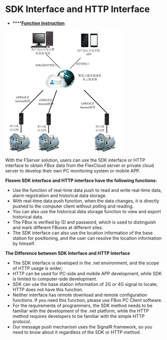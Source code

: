 # SDK Interface and HTTP Interface



* \*\*\*\*[**Function Instruction**](https://docs.flexem.net/fbox/zh-cn/function/Images/SDKHttp.png) 

![](../../../.gitbook/assets/image%20%2864%29.png)

With the FServer solution, users can use the SDK interface or HTTP interface to obtain FBox data from the FlexCloud server or private cloud server to develop their own PC monitoring system or mobile APP.

 **Flexem SDK interface and HTTP interface have the following functions:**

* Use the function of real-time data push to read and write real-time data, alarm registration and historical data storage. 
* With real-time data push function, when the data changes, it is directly pushed to the computer client without polling and reading. 
* You can also use the historical data storage function to view and export historical data. 
* The FBox is verified by ID and password, which is used to distinguish and mark different FBoxes at different sites. 
* The SDK interface can also use the location information of the base station for positioning, and the user can resolve the location information by himself.

**The Difference between SDK Interface and HTTP Interface**

* The SDK interface is developed in the .net environment, and the scope of HTTP usage is wider; 
* HTTP can be used for PC-side and mobile APP development, while SDK is limited to computer-side development.
* SDK can use the base station information of 2G or 4G signal to locate, HTTP does not have this function. 
* Neither interface has remote download and remote configuration functions. If you need this function, please use FBox PC Client software.
* For the requirements of programmers, the SDK method needs to be familiar with the development of the .net platform, while the HTTP method requires developers to be familiar with the simple HTTP protocol.
* Our message push mechanism uses the SignalR framework, so you need to know about it regardless of the SDK or HTTP method.

